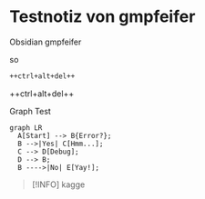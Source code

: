 # Testnotiz von gmpfeifer

Obsidian
gmpfeifer

so

``` markdown title="Keyboard keys"
++ctrl+alt+del++
```

<div class="result" markdown>

++ctrl+alt+del++

</div>


Graph Test
``` mermaid
graph LR
  A[Start] --> B{Error?};
  B -->|Yes| C[Hmm...];
  C --> D[Debug];
  D --> B;
  B ---->|No| E[Yay!];
```
>[!INFO]
>kagge

